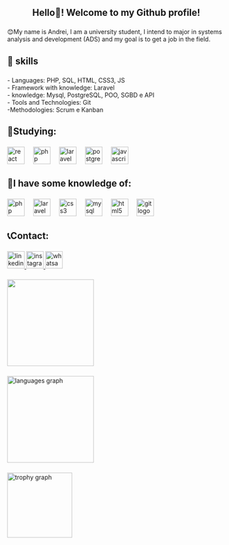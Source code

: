 <h2 align="center">Hello👋! Welcome to my Github profile!</h2>

###

<p align="left">😊My name is Andrei, I am a university student, I intend to major in systems analysis and development (ADS) and my goal is to get a job in the field.</p>

###

<h2 align="left">🔧 skills</h2>

###

<p align="left">- Languages: PHP, SQL, HTML, CSS3, JS<br>- Framework with knowledge: Laravel<br>- knowledge: Mysql, PostgreSQL, POO, SGBD e API<br>- Tools and Technologies: Git<br>-Methodologies: Scrum e Kanban</p>

###

<h2 align="left">📕Studying:</h2>

###

<div align="left">
  <img src="https://cdn.jsdelivr.net/gh/devicons/devicon/icons/react/react-original-wordmark.svg" height="40" alt="react logo"  />
  <img width="12" />
  <img src="https://cdn.jsdelivr.net/gh/devicons/devicon/icons/php/php-original.svg" height="40" alt="php logo"  />
  <img width="12" />
  <img src="https://cdn.jsdelivr.net/gh/devicons/devicon/icons/laravel/laravel-original.svg" height="40" alt="laravel logo"  />
  <img width="12" />
  <img src="https://cdn.jsdelivr.net/gh/devicons/devicon/icons/postgresql/postgresql-original.svg" height="40" alt="postgresql logo"  />
  <img width="12" />
  <img src="https://cdn.jsdelivr.net/gh/devicons/devicon/icons/javascript/javascript-original.svg" height="40" alt="javascript logo"  />
</div>

###

<h2 align="left">📘I have some knowledge of:
</h2>

###

<div align="left">
  <img src="https://cdn.jsdelivr.net/gh/devicons/devicon/icons/php/php-original.svg" height="40" alt="php logo"  />
  <img width="12" />
  <img src="https://cdn.jsdelivr.net/gh/devicons/devicon/icons/laravel/laravel-original.svg" height="40" alt="laravel logo"  />
  <img width="12" />
  <img src="https://cdn.jsdelivr.net/gh/devicons/devicon/icons/css3/css3-original.svg" height="40" alt="css3 logo"  />
  <img width="12" />
  <img src="https://cdn.jsdelivr.net/gh/devicons/devicon/icons/mysql/mysql-original.svg" height="40" alt="mysql logo"  />
  <img width="12" />
  <img src="https://cdn.jsdelivr.net/gh/devicons/devicon/icons/html5/html5-original.svg" height="40" alt="html5 logo"  />
  <img width="12" />
  <img src="https://cdn.jsdelivr.net/gh/devicons/devicon/icons/git/git-original.svg" height="40" alt="git logo"  />
</div>

###

<h2 align="left">📞Contact:</h2>

###

<div align="left">
  <a href="https://www.linkedin.com/in/andrei-da-silva-moreira-54b160248/" target="_blank">
    <img src="https://img.shields.io/static/v1?message=LinkedIn&logo=linkedin&label=&color=0077B5&logoColor=white&labelColor=&style=for-the-badge" height="40" alt="linkedin logo"  />
  </a>
  <a href="https://www.instagram.com/andreimoreira0/" target="_blank">
    <img src="https://img.shields.io/static/v1?message=Instagram&logo=instagram&label=&color=E4405F&logoColor=white&labelColor=&style=for-the-badge" height="40" alt="instagram logo"  />
  </a>
  <img src="https://img.shields.io/static/v1?message=Whatsapp&logo=whatsapp&label=&color=25D366&logoColor=white&labelColor=&style=for-the-badge" height="40" alt="whatsapp logo"  />
</div>

###

<div align="left">
  <img height="200" src="https://media0.giphy.com/media/v1.Y2lkPTc5MGI3NjExOTd2ZmsxMWZpbnZ3czMzNWE5MTdldW04emRkcjFodThreGdjeDBhayZlcD12MV9pbnRlcm5hbF9naWZfYnlfaWQmY3Q9Zw/I1yi8IW1ecKvvuQuNW/giphy.gif"  />
</div>

###

<div align="left">
  <img src="https://github-readme-stats.vercel.app/api/top-langs?username=andreidasilvamoreira&locale=pt-br&hide_title=false&layout=compact&card_width=320&langs_count=5&theme=dracula&hide_border=false&order=2" height="200" alt="languages graph"  />
</div>

###

<div align="left">
  <img src="https://github-profile-trophy.vercel.app?username=andreidasilvamoreira&theme=dracula&column=-1&row=1&margin-w=8&margin-h=8&no-bg=false&no-frame=false&order=4" height="150" alt="trophy graph"  />
</div>

###
